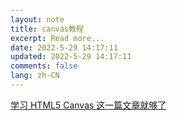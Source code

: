 ```yaml
---
layout: note
title: canvas教程
excerpt: Read more...
date: 2022-5-29 14:17:11
updated: 2022-5-29 14:17:11
comments: false
lang: zh-CN
---
```


[学习 HTML5 Canvas 这一篇文章就够了](https://www.runoob.com/w3cnote/html5-canvas-intro.html)
  